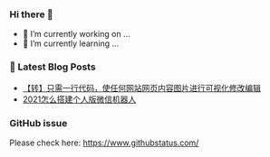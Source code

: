 ### Hi there 👋

- 🔭 I’m currently working on ...
- 🌱 I’m currently learning ...
<!--
- 👯 I’m looking to collaborate on ...
- 🤔 I’m looking for help with ...
- 💬 Ask me about ...
- 📫 How to reach me: ...
- 😄 Pronouns: ...
- ⚡ Fun fact: ...
-->
### 📕 Latest Blog Posts

<!-- BLOG-POST-LIST:START -->
- [【转】只需一行代码，使任何网站网页内容图片进行可视化修改编辑](http://www.edu-ing.cn/?p=3554)
- [2021怎么搭建个人版微信机器人](http://www.edu-ing.cn/?p=3518)
<!-- BLOG-POST-LIST:END -->

### GitHub issue
Please check here: https://www.githubstatus.com/
